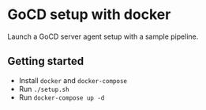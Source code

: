 # GoCD setup with docker
Launch a GoCD server agent setup with a sample pipeline.

## Getting started
* Install `docker` and `docker-compose`
* Run `./setup.sh`
* Run `docker-compose up -d`
